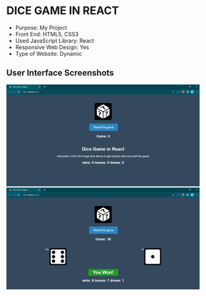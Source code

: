 # DICE GAME IN REACT

- Purpose: My Project
- Front End: HTML5, CSS3
- Used JavaScript Library: React
- Responsive Web Design: Yes
- Type of Website: Dynamic

<h2> User Interface Screenshots </h2> 
  <img src="SCREENSHOTS/PIC1.png">
    
  <img src="SCREENSHOTS/PIC2.png">

